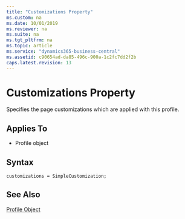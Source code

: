 ```yaml
---
title: "Customizations Property"
ms.custom: na
ms.date: 10/01/2019
ms.reviewer: na
ms.suite: na
ms.tgt_pltfrm: na
ms.topic: article
ms.service: "dynamics365-business-central"
ms.assetid: c90654ad-da85-496c-900a-1c2fc7dd2f2b
caps.latest.revision: 13
---
```


 

# Customizations Property
Specifies the page customizations which are applied with this profile.
  
## Applies To  
  
-   Profile object  

## Syntax
```
customizations = SimpleCustomization;
```


## See Also  
 [Profile Object](../devenv-profile-object.md)